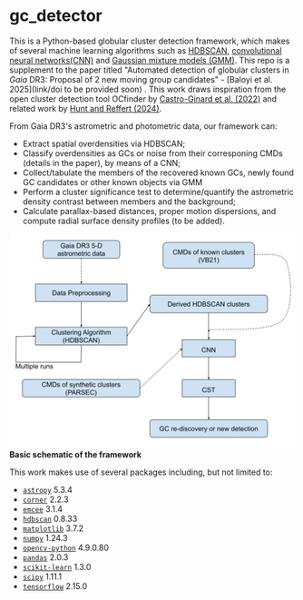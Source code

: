 # gc_detector

This is a Python-based globular cluster detection framework, which makes of several machine learning algorithms such as [HDBSCAN](https://hdbscan.readthedocs.io/en/latest/), [convolutional neural networks(CNN)](https://www.tensorflow.org/tutorials/images/cnn) and [Gaussian mixture models (GMM)](https://scikit-learn.org/stable/modules/generated/sklearn.mixture.GaussianMixture.html). This repo is a supplement to the paper titled "Automated detection of globular clusters in _Gaia_ DR3: Proposal of 2 new moving group candidates" - [Baloyi et al. 2025](link/doi to be provided soon) . This work draws inspiration from the open cluster detection tool OCfinder by [Castro-Ginard et al. (2022)](https://ui.adsabs.harvard.edu/abs/2022A%26A...661A.118C/abstract) and related work by [Hunt and Reffert (2024)](https://ui.adsabs.harvard.edu/abs/2024A%26A...686A..42H/abstract).

From Gaia DR3's astrometric and photometric data, our framework can:
- Extract spatial overdensities via HDBSCAN;
- Classify overdensities as GCs or noise from their corresponing CMDs (details in the paper), by means of a CNN;
- Collect/tabulate the members of the recovered known GCs, newly found GC candidates or other known objects via GMM
- Perform a cluster significance test to determine/quantify the astrometric density contrast between members and the background;
- Calculate parallax-based distances, proper motion dispersions, and compute radial surface density profiles (to be added).   

![Framework depiction](Flow_chart.svg)
**Basic schematic of the framework**

This work makes use of several packages including, but not limited to:
- [`astropy`](https://docs.astropy.org/en/stable/index.html) 5.3.4
- [`corner`](https://corner.readthedocs.io/) 2.2.3
- [`emcee`](https://emcee.readthedocs.io/) 3.1.4
- [`hdbscan`](https://hdbscan.readthedocs.io/) 0.8.33
- [`matplotlib`](https://matplotlib.org/stable/index.html) 3.7.2
- [`numpy`](https://numpy.org/doc/stable/) 1.24.3
- [`opencv-python`](https://docs.opencv.org/4.x/index.html) 4.9.0.80
- [`pandas`](https://pandas.pydata.org/docs/) 2.0.3
- [`scikit-learn`](https://scikit-learn.org/stable/) 1.3.0
- [`scipy`](https://docs.scipy.org/doc/scipy/) 1.11.1
- [`tensorflow`](https://www.tensorflow.org/api_docs) 2.15.0
